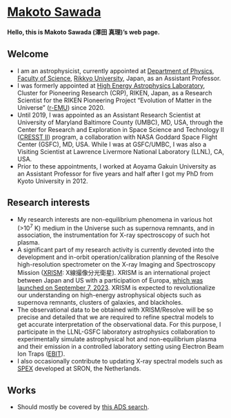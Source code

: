 # [Makoto Sawada](https://makotosawada.github.io/)

**Hello, this is Makoto Sawada (澤田 真理)’s web page.**

## Welcome

- I am an astrophysicist, currently appointed at [Department of Physics](https://www.rikkyo.ac.jp/undergraduate/science/department_02.html), [Faculty of Science](https://www.rikkyo.ac.jp/undergraduate/science/), [Rikkyo University](https://www.rikkyo.ac.jp/), Japan, as an Assistant Professor.
- I was formerly appointed at [High Energy Astrophysics Laboratory](https://astro.riken.jp/?lang=en), Cluster for Pioneering Research (CRP), RIKEN, Japan, as a Research Scientist for the RIKEN Pioneering Project “Evolution of Matter in the Universe” ([r-EMU](http://stars.riken.jp/remu/index.html)) since 2020. 
- Until 2019, I was appointed as an Assistant Research Scientist at University of Maryland Baltimore County (UMBC), MD, USA, through the Center for Research and Exploration in Space Science and Technology II ([CRESST II](https://cresst2.umd.edu/)) program, a collaboration with NASA Goddard Space Flight Center (GSFC), MD, USA. While I was at GSFC/UMBC, I was also a Visiting Scientist at Lawrence Livermore National Laboratory (LLNL), CA, USA. 
- Prior to these appointments, I worked at Aoyama Gakuin University as an Assistant Professor for five years and half after I got my PhD from Kyoto University in 2012.

## Research interests

- My research interests are non-equilibrium phenomena in various hot (>10<sup>7</sup> K) medium in the Universe such as supernova remnants, and in association, the instrumentation for X-ray spectroscopy of such hot plasma. 
- A significant part of my research activity is currently devoted into the development and in-orbit operation/calibration planning of the Resolve high-resolution spectrometer on the X-ray Imaging and Spectroscopy Mission ([XRISM](https://xrism.isas.jaxa.jp/en/): X線撮像分光衛星). XRISM is an international project between Japan and US with a participation of Europa, [which was launched on September 7, 2023](https://www.mhi.com/news/230907.html). XRISM is expected to revolutionalize our understanding on high-energy astrophysical objects such as supernova remnants, clusters of galaxies, and blackholes. 
- The observational data to be obtained with XRISM/Resolve will be so precise and detailed that we are required to refine spectral models to get accurate interpretation of the observational data. For this purpose, I participate in the LLNL-GSFC laboratory astrophysics collaboration to experimentally simulate astrophysical hot and non-equilibrium plasma and their emission in a controlled laboratory setting using Electron Beam Ion Traps ([EBIT](https://ebit.llnl.gov/)). 
- I also occasionally contribute to updating X-ray spectral models such as [SPEX](https://www.sron.nl/astrophysics-spex) developed at SRON, the Netherlands.

## Works

- Should mostly be covered by [this ADS search](https://ui.adsabs.harvard.edu/search/filter_author_facet_hier_fq_author=OR&filter_author_facet_hier_fq_author=author_facet_hier%3A%221%2FSawada%2C%20M%2FSawada%2C%20M%22&filter_author_facet_hier_fq_author=author_facet_hier%3A%221%2FSawada%2C%20M%2FSawada%2C%20Makoto%22&filter_database_fq_database=AND&filter_database_fq_database=database%3A%22astronomy%22&fq=%7B!type%3Daqp%20v%3D%24fq_author%7D&fq=%7B!type%3Daqp%20v%3D%24fq_database%7D&fq_author=(author_facet_hier%3A%221%2FSawada%2C%20M%2FSawada%2C%20M%22%20OR%20author_facet_hier%3A%221%2FSawada%2C%20M%2FSawada%2C%20Makoto%22)&fq_database=(database%3A%22astronomy%22)&q=%20author%3A%22Sawada%2C%20Makoto%22&sort=date%20desc%2C%20bibcode%20desc&p_=0).
